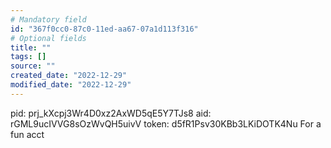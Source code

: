 ```yaml
---
# Mandatory field
id: "367f0cc0-87c0-11ed-aa67-07a1d113f316"
# Optional fields
title: ""
tags: []
source: ""
created_date: "2022-12-29"
modified_date: "2022-12-29"
---
```

pid: prj_kXcpj3Wr4D0xz2AxWD5qE5Y7TJs8
aid: rGML9ucIVVG8sOzWvQH5uivV
token: d5fR1Psv30KBb3LKiDOTK4Nu
For a fun acct